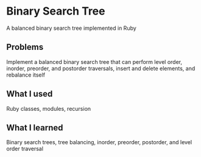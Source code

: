 # Binary Search Tree
A balanced binary search tree implemented in Ruby

## Problems
Implement a balanced binary search tree that can perform level order, inorder, preorder, and postorder traversals, insert and delete elements, and rebalance itself

## What I used
Ruby classes, modules, recursion

## What I learned
Binary search trees, tree balancing, inorder, preorder, postorder, and level order traversal
